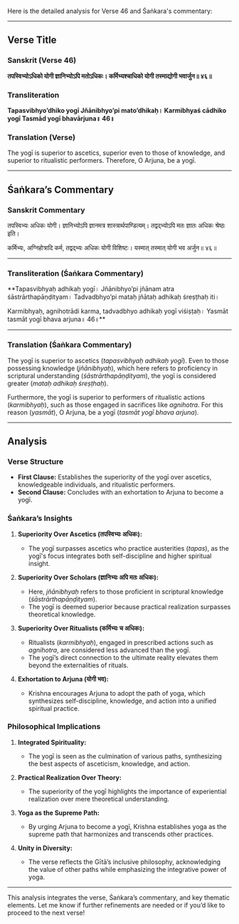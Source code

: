 Here is the detailed analysis for Verse 46 and Śaṅkara's commentary:

---

## Verse Title
### Sanskrit (Verse 46)
**तपस्विभ्योऽधिको योगी
ज्ञानिभ्योऽपि मतोऽधिकः।
कर्मिभ्यश्चाधिको योगी
तस्माद्योगी भवार्जुन॥ ४६॥**

### Transliteration
**Tapasvibhyo’dhiko yogī
Jñānibhyo’pi mato’dhikaḥ।
Karmibhyaś cādhiko yogī
Tasmād yogī bhavārjuna॥ 46॥**

### Translation (Verse)
The yogī is superior to ascetics, superior even to those of knowledge,
and superior to ritualistic performers. Therefore, O Arjuna, be a yogī.

---

## Śaṅkara’s Commentary
### Sanskrit Commentary
तपस्विभ्यः अधिकः योगी।
ज्ञानिभ्योऽपि ज्ञानमत्र शास्त्रार्थपाण्डित्यम्।
तद्वद्भ्योऽपि मतः ज्ञातः अधिकः श्रेष्ठः इति।

कर्मिभ्यः, अग्निहोत्रादि कर्म, तद्वद्भ्यः अधिकः योगी विशिष्टः।
यस्मात् तस्मात् योगी भव अर्जुन॥ ४६॥

---

### Transliteration (Śaṅkara Commentary)
**Tapasvibhyaḥ adhikaḥ yogī।
Jñānibhyo’pi jñānam atra śāstrārthapāṇḍityam।
Tadvadbhyo’pi mataḥ jñātaḥ adhikaḥ śreṣṭhaḥ iti।

Karmibhyaḥ, agnihotrādi karma, tadvadbhyo adhikaḥ yogī viśiṣṭaḥ।
Yasmāt tasmāt yogī bhava arjuna॥ 46॥**

---

### Translation (Śaṅkara Commentary)
The yogī is superior to ascetics (*tapasvibhyaḥ adhikaḥ yogī*).
Even to those possessing knowledge (*jñānibhyaḥ*), which here refers to proficiency in scriptural understanding (*śāstrārthapāṇḍityam*),
the yogī is considered greater (*mataḥ adhikaḥ śreṣṭhaḥ*).

Furthermore, the yogī is superior to performers of ritualistic actions (*karmibhyaḥ*), such as those engaged in sacrifices like *agnihotra*.
For this reason (*yasmāt*), O Arjuna, be a yogī (*tasmāt yogī bhava arjuna*).

---

## Analysis

### Verse Structure
- **First Clause:** Establishes the superiority of the yogī over ascetics, knowledgeable individuals, and ritualistic performers.
- **Second Clause:** Concludes with an exhortation to Arjuna to become a yogī.

### Śaṅkara’s Insights
1. **Superiority Over Ascetics (तपस्विभ्यः अधिकः):**
   - The yogī surpasses ascetics who practice austerities (*tapas*), as the yogī's focus integrates both self-discipline and higher spiritual insight.

2. **Superiority Over Scholars (ज्ञानिभ्यः अपि मतः अधिकः):**
   - Here, *jñānibhyaḥ* refers to those proficient in scriptural knowledge (*śāstrārthapāṇḍityam*).
   - The yogī is deemed superior because practical realization surpasses theoretical knowledge.

3. **Superiority Over Ritualists (कर्मिभ्यः च अधिकः):**
   - Ritualists (*karmibhyaḥ*), engaged in prescribed actions such as *agnihotra*, are considered less advanced than the yogī.
   - The yogī’s direct connection to the ultimate reality elevates them beyond the externalities of rituals.

4. **Exhortation to Arjuna (योगी भव):**
   - Krishna encourages Arjuna to adopt the path of yoga, which synthesizes self-discipline, knowledge, and action into a unified spiritual practice.

### Philosophical Implications
1. **Integrated Spirituality:**
   - The yogī is seen as the culmination of various paths, synthesizing the best aspects of asceticism, knowledge, and action.

2. **Practical Realization Over Theory:**
   - The superiority of the yogī highlights the importance of experiential realization over mere theoretical understanding.

3. **Yoga as the Supreme Path:**
   - By urging Arjuna to become a yogī, Krishna establishes yoga as the supreme path that harmonizes and transcends other practices.

4. **Unity in Diversity:**
   - The verse reflects the Gītā’s inclusive philosophy, acknowledging the value of other paths while emphasizing the integrative power of yoga.

---

This analysis integrates the verse, Śaṅkara’s commentary, and key thematic elements. Let me know if further refinements are needed or if you’d like to proceed to the next verse!
